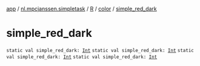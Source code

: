 [app](../../../index.md) / [nl.mpcjanssen.simpletask](../../index.md) / [R](../index.md) / [color](index.md) / [simple_red_dark](.)

# simple_red_dark

`static val simple_red_dark: `[`Int`](https://kotlinlang.org/api/latest/jvm/stdlib/kotlin/-int/index.html)
`static val simple_red_dark: `[`Int`](https://kotlinlang.org/api/latest/jvm/stdlib/kotlin/-int/index.html)
`static val simple_red_dark: `[`Int`](https://kotlinlang.org/api/latest/jvm/stdlib/kotlin/-int/index.html)
`static val simple_red_dark: `[`Int`](https://kotlinlang.org/api/latest/jvm/stdlib/kotlin/-int/index.html)